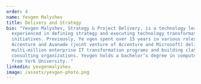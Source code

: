 ```yaml
---
order: 4
name: Yevgen Malyshev
title: Delivery and Strategy
bio: "Yevgen Malyshev, Strategy & Project Delivery, is a technology leader
  experienced in defining strategy and executing technology transformation
  initiatives. Previously, Ye vgen spent over 15 years in various roles at
  Accenture and Avanade (joint venture of Accenture and Microsoft) delivering
  multi-million enterprise IT transformation programs and building class-leading
  consulting organizations. Yevgen holds a bachelor’s degree in computer science
  from York University. "
linkedin: yevgenmalyshev
image: /assets/yevgen-photo.png
---
```

